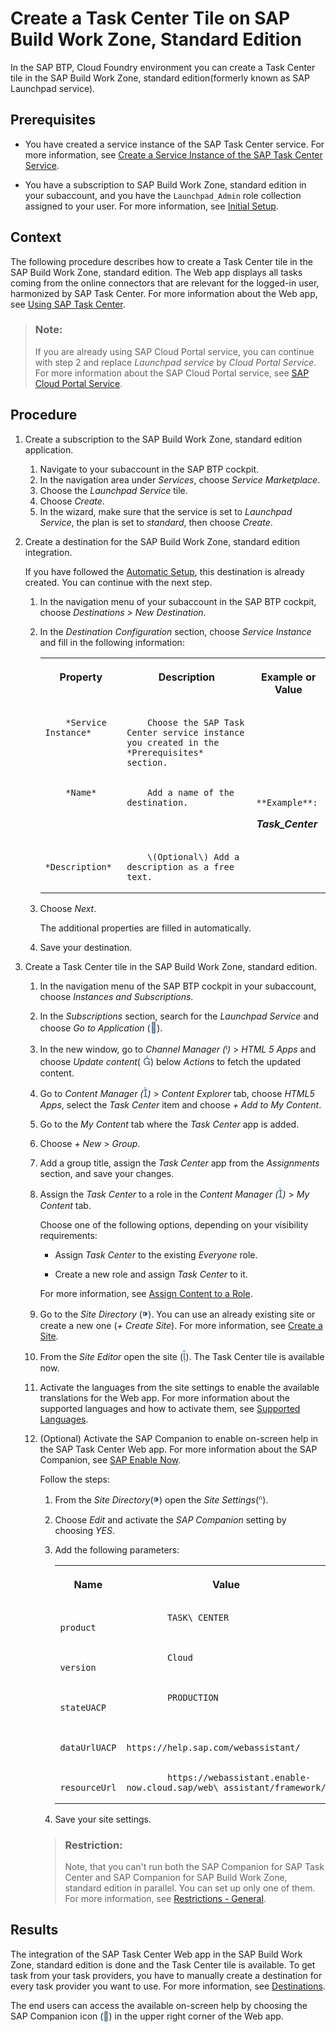 <!-- loio1f8938105f22423188d67893eb08c67c -->

<link rel="stylesheet" type="text/css" href="../css/sap-icons.css"/>

# Create a Task Center Tile on SAP Build Work Zone, Standard Edition

In the SAP BTP, Cloud Foundry environment you can create a Task Center tile in the SAP Build Work Zone, standard edition\(formerly known as SAP Launchpad service\).



<a name="loio1f8938105f22423188d67893eb08c67c__prereq_u4n_mbc_d3b"/>

## Prerequisites

-   You have created a service instance of the SAP Task Center service. For more information, see [Create a Service Instance of the SAP Task Center Service](create-a-service-instance-of-the-sap-task-center-service-d36035e.md).

-   You have a subscription to SAP Build Work Zone, standard edition in your subaccount, and you have the `Launchpad_Admin` role collection assigned to your user. For more information, see [Initial Setup](https://help.sap.com/viewer/8c8e1958338140699bd4811b37b82ece/Cloud/en-US/fd79b232967545569d1ae4d8f691016b.html).




<a name="loio1f8938105f22423188d67893eb08c67c__context_bn4_nc3_j3b"/>

## Context

The following procedure describes how to create a Task Center tile in the SAP Build Work Zone, standard edition. The Web app displays all tasks coming from the online connectors that are relevant for the logged-in user, harmonized by SAP Task Center. For more information about the Web app, see [Using SAP Task Center](../70-using-the-web-app/using-sap-task-center-7de5ff4.md).

> ### Note:  
> If you are already using SAP Cloud Portal service, you can continue with step 2 and replace *Launchpad service* by *Cloud Portal Service*. For more information about the SAP Cloud Portal service, see [SAP Cloud Portal Service](https://help.sap.com/viewer/product/Portal_Service/1.0/en-US).



## Procedure

1.  Create a subscription to the SAP Build Work Zone, standard edition application.

    1.  Navigate to your subaccount in the SAP BTP cockpit.
    2.  In the navigation area under *Services*, choose *Service Marketplace*.
    3.  Choose the *Launchpad Service* tile.
    4.  Choose *Create*.
    5.  In the wizard, make sure that the service is set to *Launchpad Service*, the plan is set to *standard*, then choose *Create*.

2.  Create a destination for the SAP Build Work Zone, standard edition integration.

    If you have followed the [Automatic Setup](automatic-setup-3a49967.md), this destination is already created. You can continue with the next step.

    1.  In the navigation menu of your subaccount in the SAP BTP cockpit, choose *Destinations* \> *New Destination*.
    2.  In the *Destination Configuration* section, choose *Service Instance* and fill in the following information:


        <table>
        <tr>
        <th valign="top">

        Property


        
        </th>
        <th valign="top">

        Description


        
        </th>
        <th valign="top">

        Example or Value


        
        </th>
        </tr>
        <tr>
        <td valign="top">
        
                *Service Instance*


        
        </td>
        <td valign="top">
        
                Choose the SAP Task Center service instance you created in the *Prerequisites* section.


        
        </td>
        <td valign="top">
        
                 


        
        </td>
        </tr>
        <tr>
        <td valign="top">
        
                *Name*


        
        </td>
        <td valign="top">
        
                Add a name of the destination.


        
        </td>
        <td valign="top">
        
                **Example**:

        ***Task\_Center***


        
        </td>
        </tr>
        <tr>
        <td valign="top">
        
                *Description*


        
        </td>
        <td valign="top">
        
                \(Optional\) Add a description as a free text.


        
        </td>
        <td valign="top">
        
                 


        
        </td>
        </tr>
        </table>
        
    3.  Choose *Next*.

        The additional properties are filled in automatically.

    4.  Save your destination.

3.  Create a Task Center tile in the SAP Build Work Zone, standard edition.

    1.  In the navigation menu of the SAP BTP cockpit in your subaccount, choose *Instances and Subscriptions*.
    2.  In the *Subscriptions* section, search for the *Launchpad Service* and choose *Go to Application* \(<span style="font-size:16px;"><span style="color:#346187;"><span class="SAP-icons"></span></span></span>\).
    3.  In the new window, go to *Channel Manager \(*<span style="font-size:16px;"><span style="color:#346187;"><span class="SAP-icons"></span></span></span>*\)* \> *HTML 5 Apps* and choose *Update content*\( <span style="font-size:16px;"><span style="color:#346187;"><span class="SAP-icons"></span></span></span>\) below *Actions* to fetch the updated content.
    4.  Go to *Content Manager \(*<span style="font-size:16px;"><span style="color:#346187;"><span class="SAP-icons"></span></span></span>*\)* \> *Content Explorer* tab, choose *HTML5 Apps*, select the *Task Center* item and choose *\+ Add to My Content*.
    5.  Go to the *My Content* tab where the *Task Center* app is added.
    6.  Choose *\+ New* \> *Group*.
    7.  Add a group title, assign the *Task Center* app from the *Assignments* section, and save your changes.
    8.  Assign the *Task Center* to a role in the *Content Manager \(*<span style="font-size:16px;"><span style="color:#346187;"><span class="SAP-icons"></span></span></span>*\)* \> *My Content* tab.

        Choose one of the following options, depending on your visibility requirements:

        -   Assign *Task Center* to the existing *Everyone* role.

        -   Create a new role and assign *Task Center* to it.


        For more information, see [Assign Content to a Role](https://help.sap.com/viewer/8c8e1958338140699bd4811b37b82ece/Cloud/en-US/baeaf6ee364e48ac95dc09470281f174.html).

    9.  Go to the *Site Directory* \(<span style="font-size:16px;"><span style="color:#346187;"><span class="SAP-icons"></span></span></span>\). You can use an already existing site or create a new one \(*\+ Create Site*\). For more information, see [Create a Site](https://help.sap.com/viewer/8c8e1958338140699bd4811b37b82ece/Cloud/en-US/5778444e0419462bb4060a66a5c20de0.html).
    10. From the *Site Editor* open the site \(<span style="font-size:16px;"><span style="color:#346187;"><span class="SAP-icons"></span></span></span>\). The Task Center tile is available now.
    11. Activate the languages from the site settings to enable the available translations for the Web app. For more information about the supported languages and how to activate them, see [Supported Languages](../10-what-is/supported-languages-c66c693.md).
    12. \(Optional\) Activate the SAP Companion to enable on-screen help in the SAP Task Center Web app. For more information about the SAP Companion, see [SAP Enable Now](https://help.sap.com/viewer/product/SAP_ENABLE_NOW/latest/en-US?task=use_task).

        Follow the steps:

        1.  From the *Site Directory*\(<span style="font-size:16px;"><span style="color:#346187;"><span class="SAP-icons"></span></span></span>\) open the *Site Settings*\(<span style="color:#346187;"><span class="SAP-icons"></span></span>\).
        2.  Choose *Edit* and activate the *SAP Companion* setting by choosing *YES*.
        3.  Add the following parameters:


            <table>
            <tr>
            <th valign="top">

            Name


            
            </th>
            <th valign="top">

            Value


            
            </th>
            </tr>
            <tr>
            <td valign="top">
            
                        product


            
            </td>
            <td valign="top">
            
                        TASK\_CENTER


            
            </td>
            </tr>
            <tr>
            <td valign="top">
            
                        version


            
            </td>
            <td valign="top">
            
                        Cloud


            
            </td>
            </tr>
            <tr>
            <td valign="top">
            
                        stateUACP


            
            </td>
            <td valign="top">
            
                        PRODUCTION


            
            </td>
            </tr>
            <tr>
            <td valign="top">
            
                        dataUrlUACP


            
            </td>
            <td valign="top">
            
                        https://help.sap.com/webassistant/


            
            </td>
            </tr>
            <tr>
            <td valign="top">
            
                        resourceUrl


            
            </td>
            <td valign="top">
            
                        https://webassistant.enable-now.cloud.sap/web\_assistant/framework/


            
            </td>
            </tr>
            </table>
            
        4.  Save your site settings.

        > ### Restriction:  
        > Note, that you can't run both the SAP Companion for SAP Task Center and SAP Companion for SAP Build Work Zone, standard edition in parallel. You can set up only one of them. For more information, see [Restrictions - General](https://help.sap.com/docs/Launchpad_Service/8c8e1958338140699bd4811b37b82ece/8cf196a5a8544c309086619df29595b1.html).





<a name="loio1f8938105f22423188d67893eb08c67c__result_h3j_4ss_tnb"/>

## Results

The integration of the SAP Task Center Web app in the SAP Build Work Zone, standard edition is done and the Task Center tile is available. To get task from your task providers, you have to manually create a destination for every task provider you want to use. For more information, see [Destinations](../40-administration/destinations-3470733.md).

The end users can access the available on-screen help by choosing the SAP Companion icon \(<span style="color:#346187;"><span class="SAP-icons"></span></span>\) in the upper right corner of the Web app.


